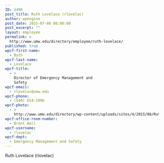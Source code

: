 ```yaml
---
ID: 1490
post_title: Ruth Lovelace (rlovelac)
author: wpengine
post_date: 2015-07-06 08:00:00
post_excerpt: ""
layout: employee
permalink: >
  http://www.umw.edu/directory/employee/ruth-lovelace/
published: true
wpcf-first-name:
  - Ruth
wpcf-last-name:
  - Lovelace
wpcf-title:
  - >
    Director of Emergency Management and
    Safety
wpcf-email:
  - rlovelac@umw.edu
wpcf-phone:
  - (540) 654-2096
wpcf-photo:
  - >
    http://www.umw.edu/directory/wp-content/uploads/sites/4/2015/08/Ruth-Lovelace.jpg
wpcf-office-room-number:
  - Brent Hall
wpcf-username:
  - rlovelac
wpcf-dept:
  - Emergency Management and Safety
---
```

Ruth Lovelace (rlovelac)